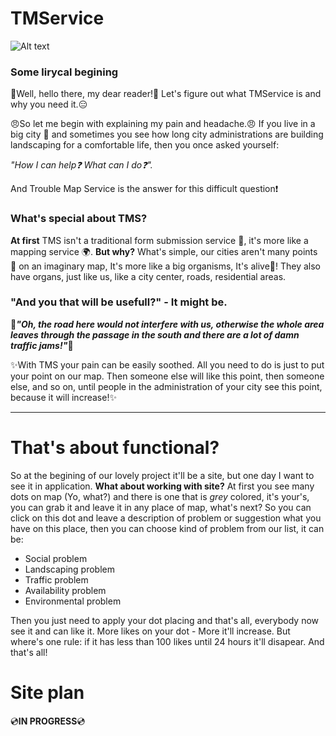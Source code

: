 # TMService
![Alt text](github_stuff/TMS_Poster2yff.png?raw=true "Title")
### Some lirycal begining

:wave:Well, hello there, my dear reader!:wave:
Let's figure out what TMService is 
and why you need it.:expressionless:

:angry:So let me begin with explaining my pain and headache.:angry:
If you live in a big city :city_sunrise: and sometimes 
you see how long city administrations 
are building landscaping for a comfortable 
life, then you once asked yourself: 

_"How I can help:question: 
What can I do:question:"._

And Trouble Map Service is the 
answer for this difficult question:exclamation:

### What's special about TMS?

__At first__ TMS isn't a traditional form submission service :page_with_curl:, it's more like a mapping service :earth_africa:. __But why?__ 
What's simple, our cities aren't many 
points :red_circle: on an imaginary map, It's more like 
a big organisms, It's alive:seedling:! They also have organs, 
just like us, like a city center, roads, residential 
areas.

### "And you that will be usefull?" - It might be.

:anger:___"Oh, the road here would 
not interfere with us, otherwise the whole area leaves 
through the passage in the south and there are a lot of 
damn traffic jams!"___:anger:

:sparkles:With TMS your pain can be easily soothed. All you need 
to do is just to put your point on our map. Then someone 
else will like this point, then someone else, and so on, 
until people in the administration of your city see this 
point, because it will increase!:sparkles:

_______

# That's about functional?
So at the begining of our lovely project it'll be a site, but one day I want to see it in application.
__What about working with site?__ At first you see many dots on map (Yo, what?) and there is one that
is _grey_ colored, it's your's, you can grab it and leave it in any place of map, what's next? So you
can click on this dot and leave a description of problem or suggestion what you have on this place, 
then you can choose kind of problem from our list, it can be:

* Social problem
* Landscaping problem
* Traffic problem
* Availability problem
* Environmental problem

Then you just need to apply your dot placing and that's all, everybody now see it and can like it.
More likes on your dot - More it'll increase. But where's one rule: if it has less than 100 likes until 24 hours it'll disapear.
And that's all!

# Site plan
:cd:__IN PROGRESS__:cd:
